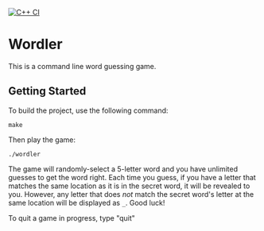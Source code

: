 [![C++ CI](https://github.com/roamar/Wordler/actions/workflows/wordler.yml/badge.svg)](https://github.com/roamar/Wordler/actions/workflows/wordler.yml)

# Wordler

This is a command line word guessing game.

## Getting Started

To build the project, use the following command:

```
make
```

Then play the game:

```
./wordler
```

The game will randomly-select a 5-letter word and you have unlimited guesses to get the word right. Each time you guess, if you have a letter that matches the same location as it is in the secret word, it will be revealed to you. However, any letter that does *not* match the secret word's letter at the same location will be displayed as `_`. Good luck!

To quit a game in progress, type "quit"
